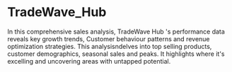 # TradeWave_Hub
In this comprehensive sales analysis, TradeWave Hub 's performance data reveals key growth trends, Customer behaviour patterns and revenue optimization strategies. This analysisndelves into top selling products, customer demographics, seasonal sales and  peaks. It highlights where it's excelling and uncovering areas with untapped potential.
